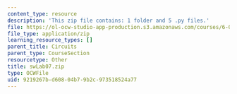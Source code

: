 ```yaml
---
content_type: resource
description: 'This zip file contains: 1 folder and 5 .py files.'
file: https://ol-ocw-studio-app-production.s3.amazonaws.com/courses/6-01sc-introduction-to-electrical-engineering-and-computer-science-i-spring-2011/9219267bd60804b79b2c973518524a77_swLab07.zip
file_type: application/zip
learning_resource_types: []
parent_title: Circuits
parent_type: CourseSection
resourcetype: Other
title: swLab07.zip
type: OCWFile
uid: 9219267b-d608-04b7-9b2c-973518524a77
---
```


